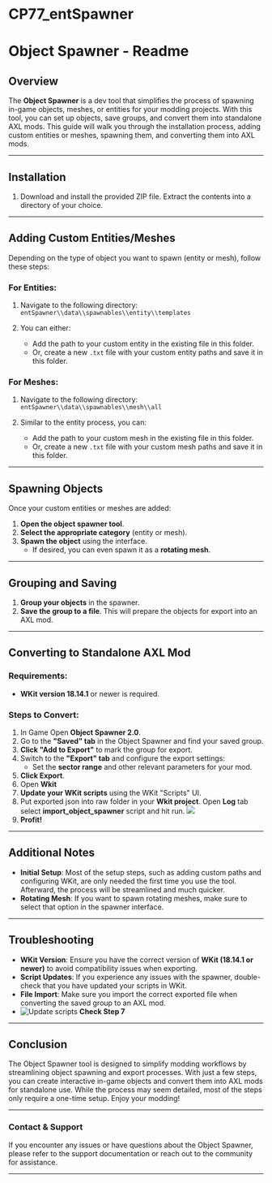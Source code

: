 # CP77_entSpawner

# Object Spawner - Readme

## Overview

The **Object Spawner** is a dev tool that simplifies the process of spawning in-game objects, meshes, or entities for your modding projects. With this tool, you can set up objects, save groups, and convert them into standalone AXL mods. This guide will walk you through the installation process, adding custom entities or meshes, spawning them, and converting them into AXL mods.

---

## Installation

1. Download and install the provided ZIP file. Extract the contents into a directory of your choice.

---

## Adding Custom Entities/Meshes

Depending on the type of object you want to spawn (entity or mesh), follow these steps:

### For Entities:

1. Navigate to the following directory:  
   `entSpawner\\data\\spawnables\\entity\\templates`

2. You can either:
   - Add the path to your custom entity in the existing file in this folder.
   - Or, create a new `.txt` file with your custom entity paths and save it in this folder.

### For Meshes:

1. Navigate to the following directory:  
   `entSpawner\\data\\spawnables\\mesh\\all`

2. Similar to the entity process, you can:
   - Add the path to your custom mesh in the existing file in this folder.
   - Or, create a new `.txt` file with your custom mesh paths and save it in this folder.

---

## Spawning Objects

Once your custom entities or meshes are added:

1. **Open the object spawner tool**.
2. **Select the appropriate category** (entity or mesh).
3. **Spawn the object** using the interface.
   - If desired, you can even spawn it as a **rotating mesh**.

---

## Grouping and Saving

1. **Group your objects** in the spawner.
2. **Save the group to a file**. This will prepare the objects for export into an AXL mod.

---

## Converting to Standalone AXL Mod

### Requirements:

- **WKit version 18.14.1** or newer is required.

### Steps to Convert:

1. In Game Open **Object Spawner 2.0**.
2. Go to the **"Saved" tab** in the Object Spawner and find your saved group.
3. **Click "Add to Export"** to mark the group for export.
4. Switch to the **"Export" tab** and configure the export settings:
   - Set the **sector range** and other relevant parameters for your mod.
5. **Click Export**.
6. Open **Wkit**
7. **Update your WKit scripts** using the WKit "Scripts" UI.
8. Put exported json into raw folder in your **Wkit project**. Open **Log** tab select **import_object_spawner** script and hit run. ![](https://snipboard.io/rcTWtf.jpg)
9. **Profit!**

---

## Additional Notes

- **Initial Setup**: Most of the setup steps, such as adding custom paths and configuring WKit, are only needed the first time you use the tool. Afterward, the process will be streamlined and much quicker.
- **Rotating Mesh**: If you want to spawn rotating meshes, make sure to select that option in the spawner interface.

---

## Troubleshooting

- **WKit Version**: Ensure you have the correct version of **WKit (18.14.1 or newer)** to avoid compatibility issues when exporting.
- **Script Updates**: If you experience any issues with the spawner, double-check that you have updated your scripts in WKit.
- **File Import**: Make sure you import the correct exported file when converting the saved group to an AXL mod.
- ![Update scripts](https://snipboard.io/pAOlYn.jpg) **Check Step 7**

---

## Conclusion

The Object Spawner tool is designed to simplify modding workflows by streamlining object spawning and export processes. With just a few steps, you can create interactive in-game objects and convert them into AXL mods for standalone use. While the process may seem detailed, most of the steps only require a one-time setup. Enjoy your modding!

---

### Contact & Support

If you encounter any issues or have questions about the Object Spawner, please refer to the support documentation or reach out to the community for assistance.

---
